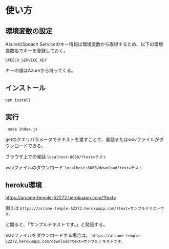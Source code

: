 # 使い方

## 環境変数の設定
AzureのSpeach Serviceのキー情報は環境変数から取得するため、以下の環境変数名でキーを登録しておく。

`SPEECH_SERVICE_KEY`

キーの値はAzureから持ってくる。


## インストール

` npm install `

## 実行

` node index.js`

getのクエリパラメータでテキストを渡すことで、発話またはwavファイルがダウンロードできる。

ブラウザ上での発話
`localhost:8080/?text=テスト`

wavファイルのダウンロード
`localhost:8080/download?text=テスト`

## heroku環境
https://arcane-temple-52272.herokuapp.com/?text=

例えば
`https://arcane-temple-52272.herokuapp.com/?text=サンプルテキストです。`

と蹴ると、「サンプルテキストです。」と発話する。

wavファイルをダウンロードする場合は。
`https://arcane-temple-52272.herokuapp.com/download?text=サンプルテキストです。`
